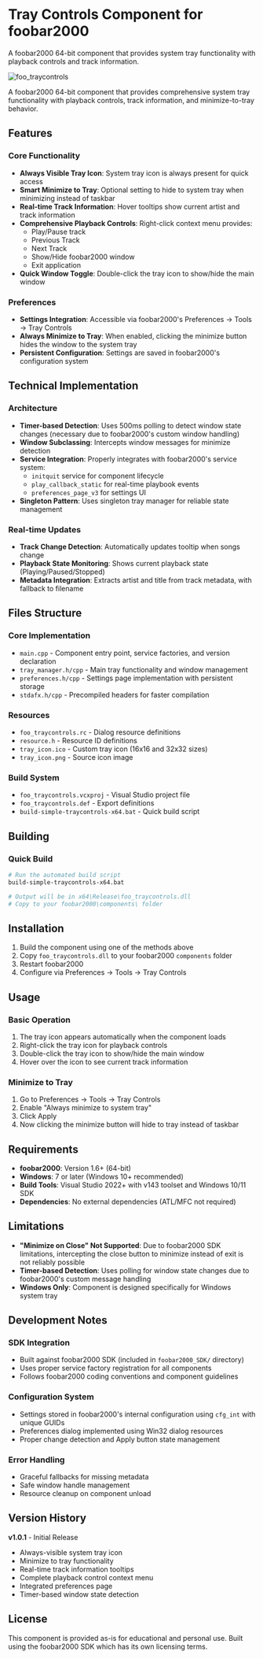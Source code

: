 # Tray Controls Component for foobar2000

A foobar2000 64-bit component that provides system tray functionality with playback controls and track information.

![foo_traycontrols](https://github.com/user-attachments/assets/80c43e91-53b6-4f83-a872-de01108735f3)

A foobar2000 64-bit component that provides comprehensive system tray functionality with playback controls, track information, and minimize-to-tray behavior.

## Features

### Core Functionality
- **Always Visible Tray Icon**: System tray icon is always present for quick access
- **Smart Minimize to Tray**: Optional setting to hide to system tray when minimizing instead of taskbar
- **Real-time Track Information**: Hover tooltips show current artist and track information
- **Comprehensive Playback Controls**: Right-click context menu provides:
  - Play/Pause track
  - Previous Track  
  - Next Track
  - Show/Hide foobar2000 window
  - Exit application
- **Quick Window Toggle**: Double-click the tray icon to show/hide the main window

### Preferences
- **Settings Integration**: Accessible via foobar2000's Preferences → Tools → Tray Controls
- **Always Minimize to Tray**: When enabled, clicking the minimize button hides the window to the system tray
- **Persistent Configuration**: Settings are saved in foobar2000's configuration system

## Technical Implementation

### Architecture
- **Timer-based Detection**: Uses 500ms polling to detect window state changes (necessary due to foobar2000's custom window handling)
- **Window Subclassing**: Intercepts window messages for minimize detection
- **Service Integration**: Properly integrates with foobar2000's service system:
  - `initquit` service for component lifecycle
  - `play_callback_static` for real-time playbook events
  - `preferences_page_v3` for settings UI
- **Singleton Pattern**: Uses singleton tray manager for reliable state management

### Real-time Updates
- **Track Change Detection**: Automatically updates tooltip when songs change
- **Playback State Monitoring**: Shows current playback state (Playing/Paused/Stopped)
- **Metadata Integration**: Extracts artist and title from track metadata, with fallback to filename

## Files Structure

### Core Implementation
- `main.cpp` - Component entry point, service factories, and version declaration
- `tray_manager.h/cpp` - Main tray functionality and window management
- `preferences.h/cpp` - Settings page implementation with persistent storage
- `stdafx.h/cpp` - Precompiled headers for faster compilation

### Resources
- `foo_traycontrols.rc` - Dialog resource definitions
- `resource.h` - Resource ID definitions
- `tray_icon.ico` - Custom tray icon (16x16 and 32x32 sizes)
- `tray_icon.png` - Source icon image

### Build System
- `foo_traycontrols.vcxproj` - Visual Studio project file
- `foo_traycontrols.def` - Export definitions
- `build-simple-traycontrols-x64.bat` - Quick build script

## Building

### Quick Build
```bash
# Run the automated build script
build-simple-traycontrols-x64.bat

# Output will be in x64\Release\foo_traycontrols.dll
# Copy to your foobar2000\components\ folder
```

## Installation

1. Build the component using one of the methods above
2. Copy `foo_traycontrols.dll` to your foobar2000 `components` folder
3. Restart foobar2000
4. Configure via Preferences → Tools → Tray Controls

## Usage

### Basic Operation
1. The tray icon appears automatically when the component loads
2. Right-click the tray icon for playback controls
3. Double-click the tray icon to show/hide the main window
4. Hover over the icon to see current track information

### Minimize to Tray
1. Go to Preferences → Tools → Tray Controls
2. Enable "Always minimize to system tray"
3. Click Apply
4. Now clicking the minimize button will hide to tray instead of taskbar

## Requirements

- **foobar2000**: Version 1.6+ (64-bit)
- **Windows**: 7 or later (Windows 10+ recommended)
- **Build Tools**: Visual Studio 2022+ with v143 toolset and Windows 10/11 SDK
- **Dependencies**: No external dependencies (ATL/MFC not required)

## Limitations

- **"Minimize on Close" Not Supported**: Due to foobar2000 SDK limitations, intercepting the close button to minimize instead of exit is not reliably possible
- **Timer-based Detection**: Uses polling for window state changes due to foobar2000's custom message handling
- **Windows Only**: Component is designed specifically for Windows system tray

## Development Notes

### SDK Integration
- Built against foobar2000 SDK (included in `foobar2000_SDK/` directory)
- Uses proper service factory registration for all components
- Follows foobar2000 coding conventions and component guidelines

### Configuration System
- Settings stored in foobar2000's internal configuration using `cfg_int` with unique GUIDs
- Preferences dialog implemented using Win32 dialog resources
- Proper change detection and Apply button state management

### Error Handling
- Graceful fallbacks for missing metadata
- Safe window handle management
- Resource cleanup on component unload

## Version History

**v1.0.1** - Initial Release
- Always-visible system tray icon
- Minimize to tray functionality
- Real-time track information tooltips
- Complete playback control context menu
- Integrated preferences page
- Timer-based window state detection

## License

This component is provided as-is for educational and personal use. Built using the foobar2000 SDK which has its own licensing terms.
